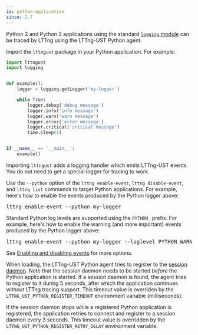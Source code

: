 ```yaml
---
id: python-application
since: 2.7
---
```


Python 2 and Python 3 applications using the standard
<a href="https://docs.python.org/3/howto/logging.html" class="ext"><code>logging</code> module</a>
can be traced by LTTng using the LTTng-UST Python agent.

Import the `lttngust` package in your Python application. For example:

~~~ python
import lttngust
import logging


def example():
    logger = logging.getLogger('my-logger')

    while True:
        logger.debug('debug message')
        logger.info('info message')
        logger.warn('warn message')
        logger.error('error message')
        logger.critical('critical message')
        time.sleep(1)


if __name__ == '__main__':
    example()
~~~

Importing `lttngust` adds a logging handler which emits LTTng-UST
events. You do not need to get a special logger for tracing to work.

Use the `--python` option of the `lttng enable-event`,
`lttng disable-event`, and `lttng list` commands to target
Python applications. For example, here's how to enable the events
produced by the Python logger above:

<pre class="term">
lttng enable-event --python my-logger
</pre>

Standard Python log levels are supported using the `PYTHON_` prefix.
For example, here's how to enable the warning (and more important)
events produced by the Python logger above:

<pre class="term">
lttng enable-event --python my-logger --loglevel PYTHON_WARNING
</pre>

See [Enabling and disabling events](#doc-enabling-disabling-events) for
more options.

When loading, the LTTng-UST Python agent tries to register to the
[session daemon](#doc-lttng-sessiond). Note that the session daemon
needs to be started _before_ the Python application is started. If a
session daemon is found, the agent tries to register to it during
5&nbsp;seconds, after which the application continues without LTTng
tracing support. This timeout value is overriden by the
`LTTNG_UST_PYTHON_REGISTER_TIMEOUT` environment variable (milliseconds).

If the session daemon stops while a registered Python application is
registered, the application retries to connect and register to a session
daemon every 3&nbsp;seconds. This timeout value is overridden by the
`LTTNG_UST_PYTHON_REGISTER_RETRY_DELAY` environment variable.
